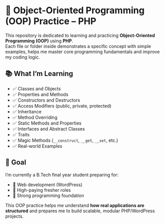 # 🔷 Object-Oriented Programming (OOP) Practice – PHP

This repository is dedicated to learning and practicing **Object-Oriented Programming (OOP)** using **PHP**.  
Each file or folder inside demonstrates a specific concept with simple examples, helps me master core programming fundamentals and improve my coding logic.

## 📚 What I’m Learning

- ✅ Classes and Objects  
- ✅ Properties and Methods  
- ✅ Constructors and Destructors  
- ✅ Access Modifiers (public, private, protected)  
- ✅ Inheritance  
- ✅ Method Overriding  
- ✅ Static Methods and Properties  
- ✅ Interfaces and Abstract Classes  
- ✅ Traits  
- ✅ Magic Methods (`__construct`, `__get`, `__set`, etc.)  
- ✅ Real-world Examples


## 📌 Goal

I’m currently a B.Tech final year student preparing for:

- 🎯 Web development (WordPress)
- 🎯 High-paying fresher roles
- 🎯 Strong programming foundation

This OOP practice helps me understand **how real applications are structured** and prepares me to build scalable, modular PHP/WordPress projects.
